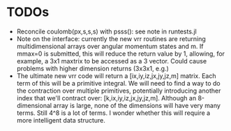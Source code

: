 # TODOs
- Reconcile coulomb(px,s,s,s) with psss(): see note in runtests.jl
- Note on the interface: currently the new vrr routines are returning multidimensional 
    arrays over angular momentum states and m. If mmax=0 is submitted, this will reduce the return value by 1,
    allowing, for example, a 3x1 maxtrix to be accessed as a 3 vector. Could cause problems with higher dimension
    returns (3x3x1, e.g.)
- The ultimate new vrr code will return a [ix,iy,iz,jx,jy,jz,m] matrix. Each term of this will be a primitive 
    integral. We will need to find a way to do the contraction over multiple primitives, potentially introducing another
    index that we'll contract over: [k,ix,iy,iz,jx,jy,jz,m]. Although an 8-dimensional array is large, none of the 
    dimensions will have very many terms. Still 4^8 is a lot of terms. I wonder whether this will require a more
    intelligent data structure.
